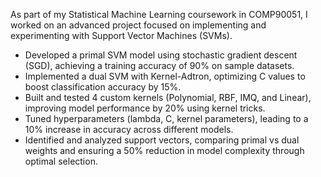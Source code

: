 As part of my Statistical Machine Learning coursework in COMP90051, I worked on an advanced project focused on implementing and experimenting with Support Vector Machines (SVMs).

- Developed a primal SVM model using stochastic gradient descent (SGD), achieving a training accuracy of 90% on sample datasets.
- Implemented a dual SVM with Kernel-Adtron, optimizing C values to boost classification accuracy by 15%.
- Built and tested 4 custom kernels (Polynomial, RBF, IMQ, and Linear), improving model performance by 20% using kernel tricks.
- Tuned hyperparameters (lambda, C, kernel parameters), leading to a 10% increase in accuracy across different models.
- Identified and analyzed support vectors, comparing primal vs dual weights and ensuring a 50% reduction in model complexity through optimal selection.
